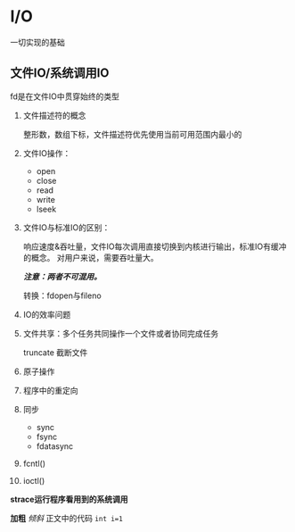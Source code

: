 # I/O

一切实现的基础

## 文件IO/系统调用IO

fd是在文件IO中贯穿始终的类型

1. 文件描述符的概念

   整形数，数组下标，文件描述符优先使用当前可用范围内最小的
2. 文件IO操作：

   - open
   - close
   - read
   - write
   - lseek
3. 文件IO与标准IO的区别：

   响应速度&吞吐量，文件IO每次调用直接切换到内核进行输出，标准IO有缓冲的概念。
   对用户来说，需要吞吐量大。

   ***注意：两者不可混用。***

   转换：fdopen与fileno
4. IO的效率问题
5. 文件共享：多个任务共同操作一个文件或者协同完成任务

   truncate 截断文件
6. 原子操作
7. 程序中的重定向
8. 同步

   - sync
   - fsync
   - fdatasync
9. fcntl()
10. ioctl()

**strace运行程序看用到的系统调用**

**加粗**   *倾斜*
正文中的代码 `int i=1`
